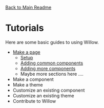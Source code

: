 [Back to Main Readme](../../README.md)

# Tutorials

Here are some basic guides to using Willow.  

- [Make a page](./make-a-page.md)
  - [Setup](./make-a-page.md#setup)
  - [Adding common components](./make-a-page.md#add-common-components)
  - [Adding more components](./make-a-page.md#add-more-components)
  - Maybe more sections here ....
- Make a component
- Make a theme
- Customize an existing component
- Customize an existing theme
- Contribute to Willow